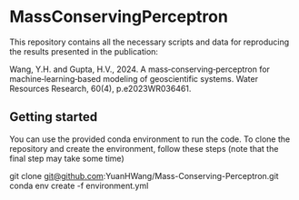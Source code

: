 # MassConservingPerceptron

This repository contains all the necessary scripts and data for reproducing the results presented in the publication: 

Wang, Y.H. and Gupta, H.V., 2024. A mass‐conserving‐perceptron for machine‐learning‐based modeling of geoscientific systems. Water Resources Research, 60(4), p.e2023WR036461.

## Getting started

You can use the provided conda environment to run the code. To clone the repository and create the environment, follow these steps (note that the final step may take some time)

git clone git@github.com:YuanHWang/Mass-Conserving-Perceptron.git
conda env create -f environment.yml

